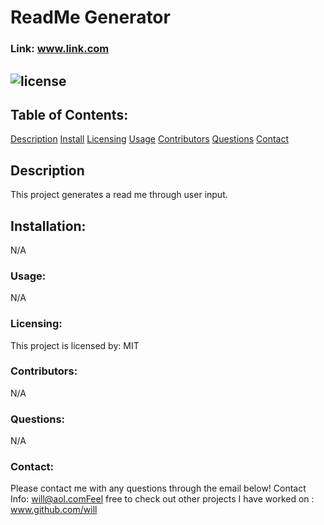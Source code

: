 
# ReadMe Generator
### Link: www.link.com
## ![license](https://img.shields.io/badge/license-MIT-blue)
## Table of Contents:

[Description](#description) 
[Install](#installation) 
[Licensing](#licensing) 
[Usage](#usage)
[Contributors](#contributors) 
[Questions](#questions) 
[Contact](#contact) 



## Description 
This project generates a read me through user input.
## Installation:  
N/A
### Usage: 
 N/A
### Licensing: 
  This project is licensed by: MIT
### Contributors: 
 N/A
### Questions: 
N/A
### Contact: 
Please contact me with any questions through the email below!
 Contact Info: will@aol.comFeel free to check out other projects I have worked on : www.github.com/will 
      
      
      